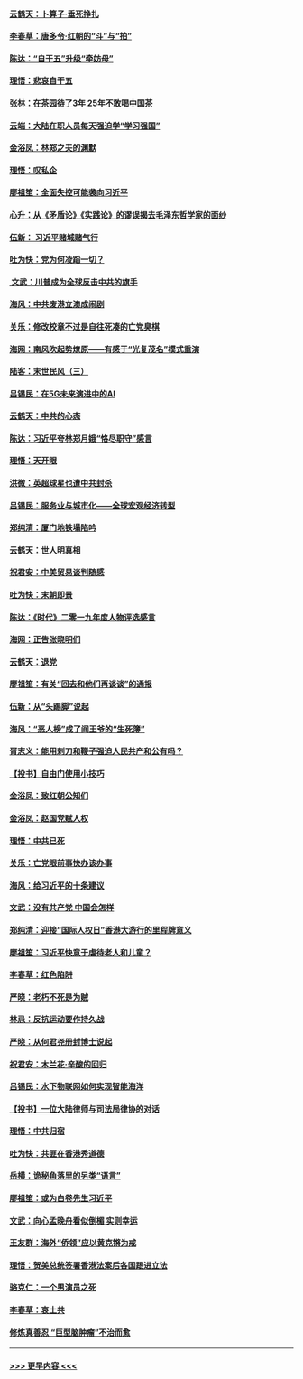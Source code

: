#### [云鹤天：卜算子‧垂死挣扎](../pages/nsc993/n11739956.md?t=12240411) 
#### [李春草：唐多令‧红朝的“斗”与“拍”](../pages/nsc993/n11739830.md?t=12240411) 
#### [陈达：“自干五”升级“牵妨母”](../pages/nsc993/n11739724.md?t=12240411) 
#### [理悟：悲哀自干五](../pages/nsc993/n11739547.md?t=12240411) 
#### [张林：在茶园待了3年 25年不敢喝中国茶](../pages/nsc993/n11739240.md?t=12240411) 
#### [云端：大陆在职人员每天强迫学“学习强国”](../pages/nsc993/n11738735.md?t=12240411) 
#### [金浴凤：林郑之夫的渊默](../pages/nsc993/n11737735.md?t=12240411) 
#### [理悟：叹私企](../pages/nsc993/n11737715.md?t=12240411) 
#### [廖祖笙：全面失控可能袭向习近平](../pages/nsc993/n11737704.md?t=12240411) 
#### [心升：从《矛盾论》《实践论》的谬误揭去毛泽东哲学家的面纱](../pages/nsc993/n11736962.md?t=12240411) 
#### [伍新： 习近平赌城赌气行](../pages/nsc993/n11736929.md?t=12240411) 
#### [吐为快：党为何凌蹈一切？](../pages/nsc993/n11736915.md?t=12240411) 
#### [ 文武：川普成为全球反击中共的旗手](../pages/nsc993/n11736882.md?t=12240411) 
#### [海风：中共废港立澳成闹剧](../pages/nsc993/n11735857.md?t=12240411) 
#### [关乐：修改校章不过是自往死凑的亡党臭棋](../pages/nsc993/n11735097.md?t=12240411) 
#### [海网：南风吹起势燎原——有感于“光复茂名”模式重演](../pages/nsc993/n11732308.md?t=12240411) 
#### [陆客：末世民风（三）](../pages/nsc993/n11732211.md?t=12240411) 
#### [吕锡民：在5G未来演进中的AI](../pages/nsc993/n11730010.md?t=12240411) 
#### [云鹤天：中共的心态](../pages/nsc993/n11729906.md?t=12240411) 
#### [陈达：习近平夸林郑月娥“恪尽职守”感言](../pages/nsc993/n11729881.md?t=12240411) 
#### [理悟：天开眼](../pages/nsc993/n11729699.md?t=12240411) 
#### [洪微：英超球星也遭中共封杀](../pages/nsc993/n11727243.md?t=12240411) 
#### [吕锡民：服务业与城市化——全球宏观经济转型](../pages/nsc993/n11725845.md?t=12240411) 
#### [郑纯清：厦门地铁塌陷吟](../pages/nsc993/n11725813.md?t=12240411) 
#### [云鹤天：世人明真相](../pages/nsc993/n11725621.md?t=12240411) 
#### [祝君安：中美贸易谈判随感](../pages/nsc993/n11725609.md?t=12240411) 
#### [吐为快：末朝即景](../pages/nsc993/n11723365.md?t=12240411) 
#### [陈达：《时代》二零一九年度人物评选感言](../pages/nsc993/n11723337.md?t=12240411) 
#### [海网：正告张晓明们](../pages/nsc993/n11723228.md?t=12240411) 
#### [云鹤天：退党](../pages/nsc993/n11723056.md?t=12240411) 
#### [廖祖笙：有关“回去和他们再谈谈”的通报](../pages/nsc993/n11722442.md?t=12240411) 
#### [伍新：从“头踢脚”说起](../pages/nsc993/n11722429.md?t=12240411) 
#### [海风：“恶人榜”成了阎王爷的“生死簿”](../pages/nsc993/n11722272.md?t=12240411) 
#### [胥志义：能用剌刀和鞭子强迫人民共产和公有吗？](../pages/nsc993/n11720569.md?t=12240411) 
#### [【投书】自由门使用小技巧](../pages/nsc993/n11720180.md?t=12240411) 
#### [金浴凤：致红朝公知们](../pages/nsc993/n11720563.md?t=12240411) 
#### [金浴凤：赵国党赋人权](../pages/nsc993/n11720533.md?t=12240411) 
#### [理悟：中共已死](../pages/nsc993/n11720233.md?t=12240411) 
#### [关乐：亡党眼前事快办该办事](../pages/nsc993/n11719160.md?t=12240411) 
#### [海风：给习近平的十条建议](../pages/nsc993/n11717616.md?t=12240411) 
#### [文武：没有共产党 中国会怎样](../pages/nsc993/n11717584.md?t=12240411) 
#### [郑纯清：迎接“国际人权日”香港大游行的里程牌意义](../pages/nsc993/n11717417.md?t=12240411) 
#### [廖祖笙：习近平快意于虐待老人和儿童？](../pages/nsc993/n11715313.md?t=12240411) 
#### [李春草：红色陷阱](../pages/nsc993/n11715029.md?t=12240411) 
#### [严晓：老朽不死是为贼](../pages/nsc993/n11712910.md?t=12240411) 
#### [林忌：反抗运动要作持久战](../pages/nsc993/n11712623.md?t=12240411) 
#### [严晓：从何君尧册封博士说起](../pages/nsc993/n11712465.md?t=12240411) 
#### [祝君安：木兰花·辛酸的回归](../pages/nsc993/n11712381.md?t=12240411) 
#### [吕锡民：水下物联网如何实现智能海洋](../pages/nsc993/n11711158.md?t=12240411) 
#### [【投书】一位大陆律师与司法局律协的对话](../pages/nsc993/n11709675.md?t=12240411) 
#### [理悟：中共归宿](../pages/nsc993/n11710059.md?t=12240411) 
#### [吐为快：共匪在香港秀道德](../pages/nsc993/n11709979.md?t=12240411) 
#### [岳横：诡秘角落里的另类“语言”](../pages/nsc993/n11709792.md?t=12240411) 
#### [廖祖笙：或为白卷先生习近平](../pages/nsc993/n11708330.md?t=12240411) 
#### [文武：向心孟晚舟看似倒楣 实则幸运](../pages/nsc993/n11708236.md?t=12240411) 
#### [王友群：海外“侨领”应以黄克锵为戒](../pages/nsc993/n11706176.md?t=12240411) 
#### [理悟：贺美总统签署香港法案后各国跟进立法](../pages/nsc993/n11706853.md?t=12240411) 
#### [骆克仁：一个男演员之死](../pages/nsc993/n11706677.md?t=12240411) 
#### [李春草：哀土共](../pages/nsc993/n11706255.md?t=12240411) 
#### [修炼真善忍 “巨型脑肿瘤”不治而愈](../pages/nsc993/n11705340.md?t=12240411) 

----
#### [ >>> 更早内容 <<< ](../indexes/nsc993-earlier.md)
